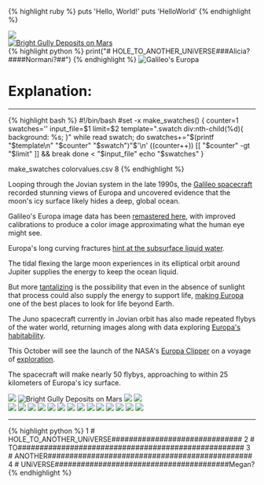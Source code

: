 <div class="swatch">
  <div></div>
  <div></div>
  <div></div>
  <div></div>
  <div>
  </div>
</div>

{% highlight ruby %}
puts 'Hello, World!'
puts 'HelloWorld'
{% endhighlight %}




<div class="twoPanelSpread" >
    <div class="row">
      <div class="panelColumn">
        <div class="leftColumn">

  <!-- lightbox container hidden with CSS -->
  <a href="#img1">
          <img src="https://raw.githubusercontent.com/ricoThaka/ricothaka.github.io/master/assets/images/5247_1_Bright_Gully_Deposits_on_Mars-full2.jpg">
  </a>

  <!-- lightbox container hidden with CSS -->
  <a href="#" class="lightbox" id="img1">
    <span style="background-image: url('https://raw.githubusercontent.com/ricoThaka/ricothaka.github.io/master/assets/images/5247_1_Bright_Gully_Deposits_on_Mars-full2.jpg')"></span>
  </a>
          </div>
      </div>
      <div class="panelColumn">
        <div class="rightColumn">
  <a href="#img2">
    <img src="https://raw.githubusercontent.com/ricoThaka/ricothaka.github.io/master/assets/images/adobeColor.jpg" alt="Bright Gully Deposits on Mars">
  </a>

  <!-- lightbox container hidden with CSS -->
  <a href="#" class="lightbox" id="img2">
    <span style="background-image: url('https://raw.githubusercontent.com/ricoThaka/ricothaka.github.io/master/assets/images/adobeColor.jpg')"></span>
  </a>
           </div>
      </div>
    </div>
  </div>
{% highlight python %}
  print("# HOLE_TO_ANOTHER_UNiVERSE###Alicia?####Normani?##")
{% endhighlight %}
  <object data="https://murray-lab.caltech.edu/CTX/V01/SceneView/MurrayLabCTXmosaic.html" width="100%" height="400" >
</object>
   <img src="https://apod.nasa.gov/apod/image/2403/PIA19048europa.jpg" alt="Galileo's Europa">
   <p> 

# Explanation:  
<hr />
{% highlight bash %}
#!/bin/bash
#set -x
make_swatches() {
    counter=1
    swatches=''
    input_file=$1
    limit=$2
    template=".swatch div:nth-child(%d){ background: %s; }"
    while read swatch; do
        swatches+="$(printf "$template\n" "$counter" "$swatch")"$'\n'
        ((counter++))
        [[ "$counter" -gt "$limit" ]] && break
    done < "$input_file"
    echo "$swatches"
}

make_swatches colorvalues.csv 8
{% endhighlight %}

Looping through the Jovian system in the late 1990s, the
<a href="https://solarsystem.nasa.gov/galileo/">Galileo spacecraft</a>
recorded stunning views of Europa and uncovered
evidence that the moon's icy surface likely hides
a deep, global ocean.

Galileo's Europa image data has been
<a href="https://photojournal.jpl.nasa.gov/catalog/?IDNumber=PIA19048">
remastered here</a>, with improved calibrations to produce a
color image approximating what the human eye might see.

Europa's long curving fractures
<a href="https://www.nasa.gov/feature/goddard/2019/nasa-scientists-confirm-water-vapor-on-europa">hint at the subsurface liquid water</a>.  

The tidal flexing the large moon experiences
in its elliptical orbit
around Jupiter supplies the energy to keep the ocean liquid.

But more
<a href="ap140919.html">tantalizing</a> is the possibility
that even in the
absence of sunlight that process could also supply the energy to
support life,
<a href="ap160401.html">making Europa</a>
one of the best places to look for life
beyond Earth.

The Juno spacecraft currently in Jovian orbit
has also made repeated flybys of the water world,
returning images along with data exploring
<a href="https://www.nasa.gov/missions/juno/nasas-juno-mission-measures-oxygen-production-at-europa/">Europa's habitability</a>.

This October will see the launch of the NASA's
<a href="https://europa.nasa.gov/">Europa Clipper</a>
on a voyage of
<a href="https://www.youtube.com/watch?v=EgWbeDNPD6o">exploration</a>.

The spacecraft will make nearly 50 flybys,
approaching to within 25 kilometers of Europa's icy surface.

</p>
<img src="https://murray-lab.caltech.edu/Mars2020/img/Jezero-perspective.jpg">
<img src="https://mars.nasa.gov/mars2020-raw-images/pub/ods/surface/sol/00001/ids/edr/browse/edl/EBF_0001_0667022756_679ECV_N0010052EDLC00001_0010LUJ01_1200.jpg" alt="Bright Gully Deposits on Mars">





<img src="https://photojournal.jpl.nasa.gov/jpeg/PIA26202.jpg"  />
<img src="https://photojournal.jpl.nasa.gov/jpeg/PIA26207.jpg" />
<div class="expandingGallery"><img src="https://raw.githubusercontent.com/ricoThaka/saa2/master/assets/images/sartu_rik_equal_ek.png" />
<img src="https://i1.sndcdn.com/artworks-D91rb2LE45DCZq47-cKlxJg-t500x500.jpg" />
<img src="https://i1.sndcdn.com/artworks-yp5s7R5Iq55q-0-t500x500.jpg" />
<img src="https://i1.sndcdn.com/artworks-P2PTj5dAzg6o2EFl-FUqxIw-t500x500.jpg" />
<img src="https://i1.sndcdn.com/artworks-XuEIzk2XtG1w-0-t500x500.jpg" />
<img src="https://i1.sndcdn.com/artworks-3pLwykq3ZwnP-0-t500x500.jpg" />
<img src="https://i1.sndcdn.com/artworks-QwpUDhaNaX8l-0-t500x500.jpg" />
<img src="https://i1.sndcdn.com/artworks-000327590304-xr9ecf-t500x500.jpg" />
<img src="https://i1.sndcdn.com/artworks-c8b32a26-992b-4caf-b624-a35574dee181-0-t500x500.jpg" />
<img src="https://i1.sndcdn.com/artworks-pTTYEez5J7KK-0-t500x500.jpg" />
<img src=" https://i1.sndcdn.com/artworks-000652828381-8tet2w-t500x500.jpg" >
<img src=" https://i1.sndcdn.com/artworks-L3b6Dwse4RJe-0-t500x500.jpg" >
<img src=" https://i1.sndcdn.com/artworks-ikxDwx60XoJJ-0-t500x500.jpg" >
<img src="https://i1.sndcdn.com/artworks-Tz3UrUOI1wzpn6Qm-jwEiJQ-t500x500.jpg" />
</div>






* * *
{% highlight python %}
1 # HOLE_TO_ANOTHER_UNiVERSE##############################
2 # TO####################################################
3 # ANOTHER###############################################
4 # UNiVERSE########################################Megan?
{% endhighlight %}

<div class="swatch">
<div></div>
<div></div>
<div></div>
<div></div>
<div></div>
<div></div>
<div></div>
<div></div>
<div></div>
<div></div>
<div></div>
<div></div>
<div></div>
<div></div>
<div></div>
<div></div>
<div></div>
<div></div>
<div></div>
<div></div>
<div></div>
<div></div>
<div></div>
<div></div>
<div></div>
<div></div>
<div></div>
<div></div>
<div></div>
<div></div>
<div></div>
<div></div>
<div></div>
<div></div>
<div></div>
<div></div>
<div></div>
<div></div>
<div></div>
<div></div>
<div></div>
<div></div>
<div></div>
<div></div>
<div></div>
<div></div>
<div></div>
<div></div>
<div></div>
<div></div>
<div></div>
<div></div>
<div></div>
<div></div>
<div></div>
<div></div>
<div></div>
<div></div>
<div></div>
<div></div>
<div></div>
<div></div>
<div></div>
<div></div>
<div></div>
<div></div>
<div></div>
<div></div>
<div></div>
<div></div>
<div></div>
<div></div>
<div></div>
<div></div>
<div></div>
<div></div>
<div></div>
<div></div>
<div></div>
<div></div>
<div></div>
<div></div>
<div></div>
<div></div>
<div></div>
<div></div>
<div></div>
<div></div>
<div></div>
<div></div>
<div></div>
<div></div>
<div></div>
<div></div>
<div></div>
<div></div>
<div></div>
<div></div>
<div></div>
<div></div>
<div></div>
<div></div>
<div></div>
<div></div>
<div></div>
<div></div>
<div></div>
<div></div>
<div></div>
<div></div>
<div></div>
<div></div>
<div></div>
<div></div>

</div>
<!-- the div section demonstrates that inline stylng from html to color objects nthChildSelectorsWorkBetter here for historical purposes
<div class="swatch">
  <div style="background -color: #8C2034;"></div>
    <div style="background -color: #D9486E;"></div>
    <div style="background -color: #261018;"></div>
    <div style="background -color: #BF7892;"></div>
    <div style="background -color: #D98FB1;">
      </div>
</div>

[SWATCHPANTONE](https://codepen.io/ricoThaka/pen/ZEZrLaX?editors=1100)

{% highlight python %}
1 # HOLE_TO_ANOTHER_UNiVERSE##############################
2 # TO####################################################
3 # ANOTHER###############################################
4 # UNiVERSE########################################Megan?
{% endhighlight %}

---
layout: default
---

# Header 1
## Header 2
### Header 3
#### Header 4
##### Header 5
###### Header 6

Text can be **bold**, _italic_, ~~strikethrough~~ or `keyword`.

[Link to another page](./another-page.html).

There should be whitespace between paragraphs.

There should be whitespace between paragraphs. We recommend including a README, or a file with information about your project.


This is a normal paragraph. GitHub is a code hosting platform for version control and collaboration. It lets you and others work together on projects from anywhere.


> This is a blockquote.
>
> When something is important enough, you do it even if the odds are not in your favor.



```js
// Javascript code with syntax highlighting.
var fun = function lang(l) {
  dateformat.i18n = require('./lang/' + l)
  return true;
}
```

```ruby
# Ruby code with syntax highlighting
GitHubPages::Dependencies.gems.each do |gem, version|
  s.add_dependency(gem, "= #{version}")
end
```


| head1        | head two          | three |
|:-------------|:------------------|:------|
| ok           | good swedish fish | nice  |
| out of stock | good and plenty   | nice  |
| ok           | good `oreos`      | hmm   |
| ok           | good `zoute` drop | yumm  |

### There's a horizontal rule below this.

* * *

### Small image

![Octocat](https://github.githubassets.com/images/icons/emoji/octocat.png)

### Large image

![Branching](https://guides.github.com/activities/hello-world/branching.png)


### Definition lists can be used with HTML syntax.

<dl>
<dt>Name</dt>
<dd>Godzilla</dd>
<dt>Born</dt>
<dd>1952</dd>
<dt>Birthplace</dt>
<dd>Japan</dd>
<dt>Color</dt>
<dd>Green</dd>
</dl>

```
Long, single-line code blocks should not wrap. They should horizontally scroll if they are too long. This line should be long enough to demonstrate this.
```

```
The final element.
```


